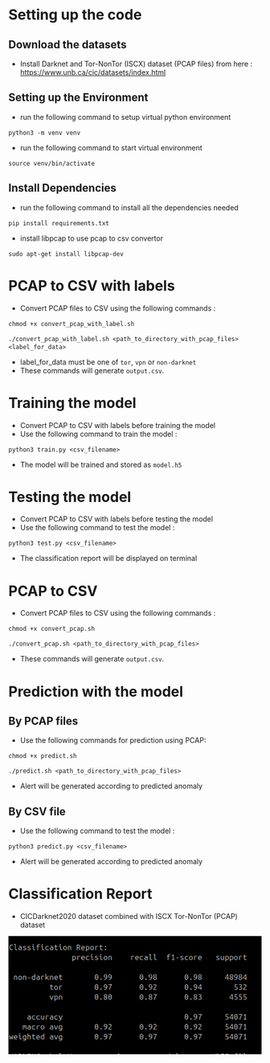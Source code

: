 # Setting up the code

## Download the datasets

- Install Darknet and Tor-NonTor (ISCX) dataset (PCAP files) from here : https://www.unb.ca/cic/datasets/index.html

## Setting up the Environment

- run the following command to setup virtual python environment
```
python3 -m venv venv
```
- run the following command to start virtual environment
```
source venv/bin/activate
```

## Install Dependencies

- run the following command to install all the dependencies needed
```
pip install requirements.txt
```
- install libpcap to use pcap to csv convertor
```
sudo apt-get install libpcap-dev
```

# PCAP to CSV with labels

- Convert PCAP files to CSV using the following commands :
```
chmod +x convert_pcap_with_label.sh
```
```
./convert_pcap_with_label.sh <path_to_directory_with_pcap_files> <label_for_data>
```
- label_for_data must be one of `tor`, `vpn` or `non-darknet`
- These commands will generate `output.csv`.

# Training the model

- Convert PCAP to CSV with labels before training the model
- Use the following command to train the model :
```
python3 train.py <csv_filename>
```
- The model will be trained and stored as `model.h5`

# Testing the model

- Convert PCAP to CSV with labels before testing the model
- Use the following command to test the model :
```
python3 test.py <csv_filename>
```
- The classification report will be displayed on terminal

# PCAP to CSV

- Convert PCAP files to CSV using the following commands :
```
chmod +x convert_pcap.sh
```
```
./convert_pcap.sh <path_to_directory_with_pcap_files>
```
- These commands will generate `output.csv`.

# Prediction with the model

## By PCAP files

- Use the following commands for prediction using PCAP:
```
chmod +x predict.sh
```
```
./predict.sh <path_to_directory_with_pcap_files>
```
- Alert will be generated according to predicted anomaly

## By CSV file

- Use the following command to test the model :
```
python3 predict.py <csv_filename>
```
- Alert will be generated according to predicted anomaly

# Classification Report

- CICDarknet2020 dataset combined with ISCX Tor-NonTor (PCAP) dataset

![darknet classification report](classification_reports/combined_classification_report_torPCAP_darknet.png)

